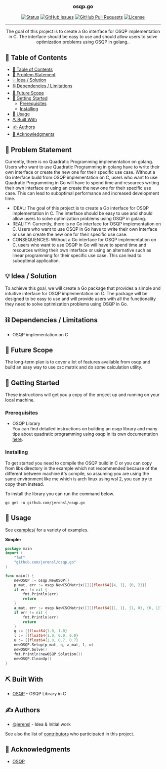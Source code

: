 <h3 align="center">osqp.go</h3>

<div align="center">

  [![Status](https://img.shields.io/badge/status-active-success.svg)]() 
  [![GitHub Issues](https://img.shields.io/github/issues/jerensl/osqp.go.svg)](https://github.com/jerensl/osqp.go/issues)
  [![GitHub Pull Requests](https://img.shields.io/github/issues-pr/jerensl/osqp.go.svg)](https://github.com/jerensl/osqp.go/pulls)
  [![License](https://img.shields.io/badge/license-MIT-blue.svg)](LICENSE.md)

</div>

---

<p align="center"> The goal of this project is to create a Go interface for OSQP implementation in C. The interface should be easy to use and should allow users to solve optimization problems using OSQP in golang..
    <br> 
</p>

## 📝 Table of Contents
- [📝 Table of Contents](#-table-of-contents)
- [🧐 Problem Statement ](#-problem-statement-)
- [💡 Idea / Solution ](#-idea--solution-)
- [⛓️ Dependencies / Limitations ](#️-dependencies--limitations-)
- [🚀 Future Scope ](#-future-scope-)
- [🏁 Getting Started ](#-getting-started-)
	- [Prerequisites](#prerequisites)
	- [Installing](#installing)
- [🎈 Usage ](#-usage-)
- [⛏️ Built With ](#️-built-with-)
- [✍️ Authors ](#️-authors-)
- [🎉 Acknowledgments ](#-acknowledgments-)

## 🧐 Problem Statement <a name = "problem_statement"></a>
 Currently, there is no Quadratic Programming implementation on golang. Users who want to use Quadratic Programming in golang have to write their own interface or create the new one for their specific use case. Without a Go interface build from OSQP implementation on C, users who want to use Quadratic Programming in Go will have to spend time and resources writing their own interface or using an create the new one for their specific use case. This can lead to suboptimal performance and increased development time.

- IDEAL: The goal of this project is to create a Go interface for OSQP implementation in C. The interface should be easy to use and should allow users to solve optimization problems using OSQP in golang.
- REALITY: Currently, there is no Go interface for OSQP implementation on C. Users who want to use OSQP in Go have to write their own interface or use an create the new one for their specific use case. 
- CONSEQUENCES: Without a Go interface for OSQP implementation on C, users who want to use OSQP in Go will have to spend time and resources writing their own interface or using an alternative such as linear programming for their specific use case. This can lead to suboptimal application.

## 💡 Idea / Solution <a name = "idea"></a>
To achieve this goal, we will create a Go package that provides a simple and intuitive interface for OSQP implementation on C. The package will be designed to be easy to use and will provide users with all the functionality they need to solve optimization problems using OSQP in Go.

## ⛓️ Dependencies / Limitations <a name = "limitations"></a>
- OSQP implementation on C

## 🚀 Future Scope <a name = "future_scope"></a>
The long-term plan is to cover a lot of features available from osqp and build an easy way to use csc matrix and do some calculation utility.

## 🏁 Getting Started <a name = "getting_started"></a>
These instructions will get you a copy of the project up and running on your local machine.
### Prerequisites

- OSQP Library  
You can find detailed instructions on building an osqp library and many tips about quadratic programming using osqp in its own documentation [here](https://osqp.org/docs/get_started/sources.html).


### Installing

To get started you need to compile the OSQP build in C or you can copy from libs directory in the example which not recommended because of the different between machine it's compile, so assuming you are using the same environment like me which is arch linux using wsl 2, you can try to copy them instead.

To install the library you can run the command below.

```
go get -u github.com/jerensl/osqp.go
```

## 🎈 Usage <a name="usage"></a>
See [examples/](https://github.com/jerensl/osqp.go/examples/) for a variety of examples.

**Simple:**

```go
package main
import (
	"fmt"
	"github.com/jerensl/osqp.go"
)

func main() {
	newOSQP := osqp.NewOSQP()
	p_mat, err := osqp.NewCSCMatrix([][]float64{{4, 1}, {0, 2}})
	if err != nil {
		fmt.Println(err)
		return
	}
	a_mat, err := osqp.NewCSCMatrix([][]float64{{1, 1}, {1, 0}, {0, 1}})
	if err != nil {
		fmt.Println(err)
		return
	}
	q := []float64{1.0, 1.0}
	l := []float64{1.0, 0.0, 0.0}
	u := []float64{1.0, 0.7, 0.7}
	newOSQP.Setup(p_mat, q, a_mat, l, u)
	newOSQP.Solve()
	fmt.Println(newOSQP.Solution())
	newOSQP.CleanUp()
}
```

## ⛏️ Built With <a name = "tech_stack"></a>
- [OSQP](https://osqp.org/) - OSQP Library in C

## ✍️ Authors <a name = "authors"></a>
- [@jerensl](https://github.com/jerensl) - Idea & Initial work

See also the list of [contributors](https://github.com/jerensl/osqp.go/contributors) 
who participated in this project.

## 🎉 Acknowledgments <a name = "acknowledgments"></a>
- [OSQP](https://github.com/osqp/osqp)
